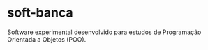 # soft-banca

Software experimental desenvolvido para estudos de Programação Orientada a Objetos (POO).
